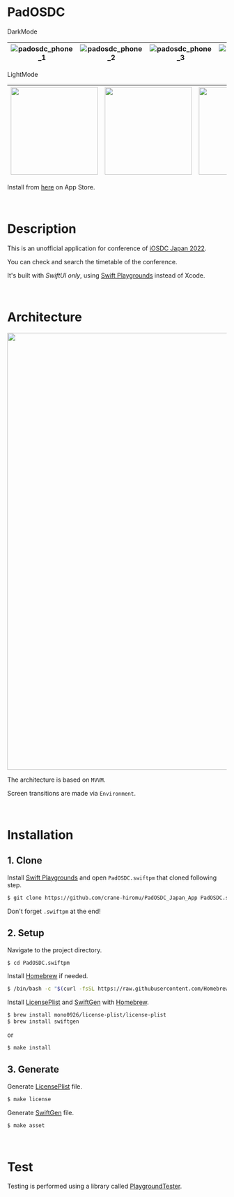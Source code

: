 # PadOSDC

DarkMode

|![padosdc_phone_1](https://user-images.githubusercontent.com/24838521/184555545-160d93de-aaf5-4cdc-ae51-02071a0cba8a.png)|![padosdc_phone_2](https://user-images.githubusercontent.com/24838521/184555547-75fa3a84-b040-4aa2-bee3-2155caa5d1ff.png)|![padosdc_phone_3](https://user-images.githubusercontent.com/24838521/184555548-bd6a0121-522f-4747-9157-5acf1b9f418a.png)|![padosdc_phone_4](https://user-images.githubusercontent.com/24838521/184555549-af3c82b4-9de1-46f1-9174-7cc5274173c2.png)|![padosdc_phone_7](https://user-images.githubusercontent.com/24838521/184555557-bafa23ec-fdeb-42d9-96ac-0d6fcbf94ede.png)|
|:---:|:---:|:---:|:---:|:---:|


LightMode

| <img src="https://user-images.githubusercontent.com/24838521/189039060-c4ea3440-ff94-4084-a564-0042af533ad1.png" width=200> | <img src="https://user-images.githubusercontent.com/24838521/189039106-35d0b9ba-b776-4e8d-8523-fc365214abff.png" width=200> | <img src="https://user-images.githubusercontent.com/24838521/189039112-375db71b-2275-4cce-83b9-5b295ba93740.png" width=200> | <img src="https://user-images.githubusercontent.com/24838521/189039119-16cf9615-8605-4840-83b5-6ff80eeb8c4d.png" width=200> | <img src="https://user-images.githubusercontent.com/24838521/189039351-77be0e1d-94de-47a6-a836-573fefb1e233.png" width=200> |
|:---:|:---:|:---:|:---:|:---:|


Install from [here](https://apps.apple.com/us/app/padosdc/id1637969392) on App Store.


<br>

# Description

This is an unofficial application for conference of [iOSDC Japan 2022](https://iosdc.jp/2022/).

You can check and search the timetable of the conference.

It's built with *SwiftUI only*, using [Swift Playgrounds](https://www.apple.com/jp/swift/playgrounds/) instead of Xcode.

<br>

# Architecture

<img src="https://user-images.githubusercontent.com/24838521/184556411-be2fe12a-f9d1-4698-8984-cbf001d4539c.png" width=1000>

The architecture is based on `MVVM`.

Screen transitions are made via `Environment`.

<br>

# Installation

## 1. Clone

Install [Swift Playgrounds](https://www.apple.com/jp/swift/playgrounds/) and open `PadOSDC.swiftpm` that cloned following step.

```bash
$ git clone https://github.com/crane-hiromu/PadOSDC_Japan_App PadOSDC.swiftpm
```

Don't forget `.swiftpm` at the end!

## 2. Setup

Navigate to the project directory.

```bash
$ cd PadOSDC.swiftpm
```


Install [Homebrew](https://brew.sh/) if needed.

```bash
$ /bin/bash -c "$(curl -fsSL https://raw.githubusercontent.com/Homebrew/install/HEAD/install.sh)"
```

Install [LicensePlist](https://github.com/mono0926/LicensePlist) and [SwiftGen](https://github.com/SwiftGen/SwiftGen) with [Homebrew](https://brew.sh/).

```bash
$ brew install mono0926/license-plist/license-plist
$ brew install swiftgen
```

or 

```bash
$ make install
```

## 3. Generate

Generate [LicensePlist](https://github.com/mono0926/LicensePlist) file.

```bash
$ make license
```

Generate [SwiftGen](https://github.com/SwiftGen/SwiftGen) file.

```bash
$ make asset
```



<br>

# Test

Testing is performed using a library called [PlaygroundTester](https://github.com/Losiowaty/PlaygroundTester).

